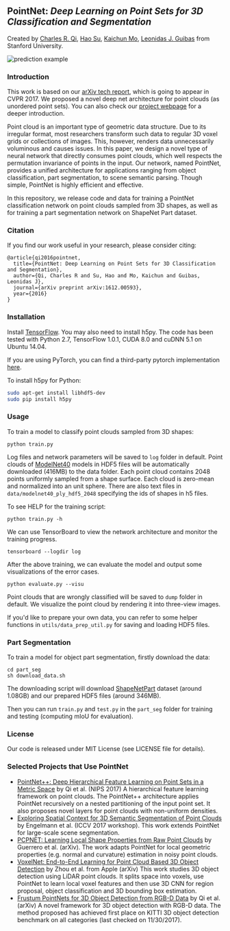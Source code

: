 ## PointNet: *Deep Learning on Point Sets for 3D Classification and Segmentation*
Created by <a href="http://charlesrqi.com" target="_blank">Charles R. Qi</a>, <a href="http://ai.stanford.edu/~haosu/" target="_blank">Hao Su</a>, <a href="http://cs.stanford.edu/~kaichun/" target="_blank">Kaichun Mo</a>, <a href="http://geometry.stanford.edu/member/guibas/" target="_blank">Leonidas J. Guibas</a> from Stanford University.

![prediction example](https://github.com/charlesq34/pointnet/blob/master/doc/teaser.png)

### Introduction
This work is based on our [arXiv tech report](https://arxiv.org/abs/1612.00593), which is going to appear in CVPR 2017. We proposed a novel deep net architecture for point clouds (as unordered point sets). You can also check our [project webpage](http://stanford.edu/~rqi/pointnet) for a deeper introduction.

Point cloud is an important type of geometric data structure. Due to its irregular format, most researchers transform such data to regular 3D voxel grids or collections of images. This, however, renders data unnecessarily voluminous and causes issues. In this paper, we design a novel type of neural network that directly consumes point clouds, which well respects the permutation invariance of points in the input.  Our network, named PointNet, provides a unified architecture for applications ranging from object classification, part segmentation, to scene semantic parsing. Though simple, PointNet is highly efficient and effective.

In this repository, we release code and data for training a PointNet classification network on point clouds sampled from 3D shapes, as well as for training a part segmentation network on ShapeNet Part dataset.

### Citation
If you find our work useful in your research, please consider citing:

	@article{qi2016pointnet,
	  title={PointNet: Deep Learning on Point Sets for 3D Classification and Segmentation},
	  author={Qi, Charles R and Su, Hao and Mo, Kaichun and Guibas, Leonidas J},
	  journal={arXiv preprint arXiv:1612.00593},
	  year={2016}
	}
   
### Installation

Install <a href="https://www.tensorflow.org/get_started/os_setup" target="_blank">TensorFlow</a>. You may also need to install h5py. The code has been tested with Python 2.7, TensorFlow 1.0.1, CUDA 8.0 and cuDNN 5.1 on Ubuntu 14.04.

If you are using PyTorch, you can find a third-party pytorch implementation <a href="https://github.com/fxia22/pointnet.pytorch" target="_blank">here</a>.

To install h5py for Python:
```bash
sudo apt-get install libhdf5-dev
sudo pip install h5py
```

### Usage
To train a model to classify point clouds sampled from 3D shapes:

    python train.py

Log files and network parameters will be saved to `log` folder in default. Point clouds of <a href="http://modelnet.cs.princeton.edu/" target="_blank">ModelNet40</a> models in HDF5 files will be automatically downloaded (416MB) to the data folder. Each point cloud contains 2048 points uniformly sampled from a shape surface. Each cloud is zero-mean and normalized into an unit sphere. There are also text files in `data/modelnet40_ply_hdf5_2048` specifying the ids of shapes in h5 files.

To see HELP for the training script:

    python train.py -h

We can use TensorBoard to view the network architecture and monitor the training progress.

    tensorboard --logdir log

After the above training, we can evaluate the model and output some visualizations of the error cases.

    python evaluate.py --visu

Point clouds that are wrongly classified will be saved to `dump` folder in default. We visualize the point cloud by rendering it into three-view images.

If you'd like to prepare your own data, you can refer to some helper functions in `utils/data_prep_util.py` for saving and loading HDF5 files.

### Part Segmentation
To train a model for object part segmentation, firstly download the data:

    cd part_seg
    sh download_data.sh

The downloading script will download <a href="http://web.stanford.edu/~ericyi/project_page/part_annotation/index.html" target="_blank">ShapeNetPart</a> dataset (around 1.08GB) and our prepared HDF5 files (around 346MB).

Then you can run `train.py` and `test.py` in the `part_seg` folder for training and testing (computing mIoU for evaluation).

### License
Our code is released under MIT License (see LICENSE file for details).

### Selected Projects that Use PointNet

* <a href="http://stanford.edu/~rqi/pointnet2/" target="_blank">PointNet++: Deep Hierarchical Feature Learning on Point Sets in a Metric Space</a> by Qi et al. (NIPS 2017) A hierarchical feature learning framework on point clouds. The PointNet++ architecture applies PointNet recursively on a nested partitioning of the input point set. It also proposes novel layers for point clouds with non-uniform densities.
* <a href="http://openaccess.thecvf.com/content_ICCV_2017_workshops/papers/w13/Engelmann_Exploring_Spatial_Context_ICCV_2017_paper.pdf" target="_blank">Exploring Spatial Context for 3D Semantic Segmentation of Point Clouds</a> by Engelmann et al. (ICCV 2017 workshop). This work extends PointNet for large-scale scene segmentation.
* <a href="https://arxiv.org/abs/1710.04954" target="_blank">PCPNET: Learning Local Shape Properties from Raw Point Clouds</a> by Guerrero et al. (arXiv). The work adapts PointNet for local geometric properties (e.g. normal and curvature) estimation in noisy point clouds.
* <a href="https://arxiv.org/abs/1711.06396" target="_blank">VoxelNet: End-to-End Learning for Point Cloud Based 3D Object Detection</a> by Zhou et al. from Apple (arXiv) This work studies 3D object detection using LiDAR point clouds. It splits space into voxels, use PointNet to learn local voxel features and then use 3D CNN for region proposal, object classification and 3D bounding box estimation.
* <a href="https://arxiv.org/abs/1711.08488" target="_blank">Frustum PointNets for 3D Object Detection from RGB-D Data</a> by Qi et al. (arXiv) A novel framework for 3D object detection with RGB-D data. The method proposed has achieved first place on KITTI 3D object detection benchmark on all categories (last checked on 11/30/2017).
